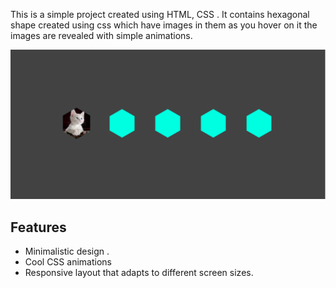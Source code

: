 This is a simple project created using HTML, CSS . It contains hexagonal shape created using css which have images in them as you hover on it the images are revealed with simple animations.

![ScreenShot](sc.PNG)

## Features

- Minimalistic design .
- Cool CSS animations
- Responsive layout that adapts to different screen sizes.
